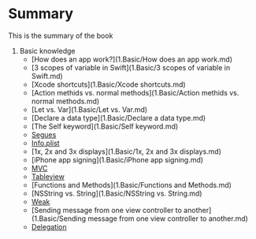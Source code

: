 # Summary

This is the summary of the book

1. Basic knowledge
	* [How does an app work?](1.Basic/How does an app work.md) 
	* [3 scopes of variable in Swift](1.Basic/3 scopes of variable in Swift.md)
	* [Xcode shortcuts](1.Basic/Xcode shortcuts.md)
	* [Action methids vs. normal methods](1.Basic/Action methids vs. normal methods.md)
	* [Let vs. Var](1.Basic/Let vs. Var.md)
	* [Declare a data type](1.Basic/Declare a data type.md)
	* [The Self keyword](1.Basic/Self keyword.md)
	* [Segues](1.Basic/Segues.md)
	* [Info.plist](1.Basic/Info.plist.md)
	* [1x, 2x and 3x displays](1.Basic/1x, 2x and 3x displays.md)
	* [iPhone app signing](1.Basic/iPhone app signing.md)
	* [MVC](1.Basic/MVC.md)
	* [Tableview](1.Basic/Tableview.md)
	* [Functions and Methods](1.Basic/Functions and Methods.md)
	* [NSString vs. String](1.Basic/NSString vs. String.md)
	* [Weak](1.Basic/Weak.md)
	* [Sending message from one view controller to another](1.Basic/Sending message from one view controller to another.md)
	* [Delegation](1.Basci/Delegation.md)